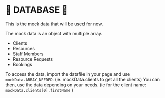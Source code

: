 # 🌟 DATABASE 🌟

This is the mock data that will be used for now.

The mock data is an object with multiple array.

- Clients
- Resources
- Staff Members
- Resource Requests
- Bookings

To access the data, import the datafile in your page and use `mockData.ARRAY_NEEDED`. (ie. mockData.clients to get all the clients)
You can then, use the data depending on your needs. (ie for the client name: `mockData.clients[0].firstName` <!--output = Mariah --> )
